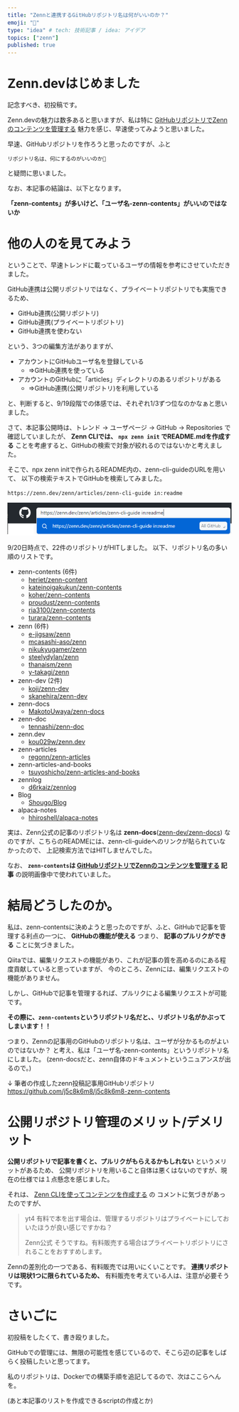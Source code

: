 ```yaml
---
title: "Zennと連携するGitHubリポジトリ名は何がいいのか？"
emoji: "🤔"
type: "idea" # tech: 技術記事 / idea: アイデア
topics: ["zenn"]
published: true
---
```


# Zenn.devはじめました

記念すべき、初投稿です。


Zenn.devの魅力は数多あると思いますが、私は特に
[GitHubリポジトリでZennのコンテンツを管理する](https://zenn.dev/zenn/articles/connect-to-github)
魅力を感じ、早速使ってみようと思いました。

早速、GitHubリポジトリを作ろうと思ったのですが、ふと

`リポジトリ名は、何にするのがいいのか🤔`

と疑問に思いました。

なお、本記事の結論は、以下となります。

**「zenn-contents」が多いけど、「ユーザ名-zenn-contents」がいいのではないか**

# 他の人のを見てみよう

ということで、早速トレンドに載っているユーザの情報を参考にさせていただきました。

GitHub連携は公開リポジトリではなく、プライベートリポジトリでも実施できるため、

 - GitHub連携(公開リポジトリ)
 - GitHub連携(プライベートリポジトリ)
 - GitHub連携を使わない

 という、3つの編集方法がありますが、

  - アカウントにGitHubユーザ名を登録している
    - ⇒GitHub連携を使っている
  - アカウントのGitHubに「articles」ディレクトリのあるリポジトリがある
    - ⇒GitHub連携(公開リポジトリ)を利用している

と、判断すると、9/19段階での体感では、それぞれ1/3ずつ位なのかなぁと思いました。


さて、本記事公開時は、トレンド -> ユーザページ -> GitHub -> Repositories
で確認していましたが、 **Zenn CLIでは、 `npx zenn init` でREADME.mdを作成する**
ことを考慮すると、GitHubの検索で対象が絞れるのではないかと考えました。

そこで、npx zenn initで作られるREADME内の、zenn-cli-guideのURLを用いて、
以下の検索テキストでGitHubを検索してみました。

`https://zenn.dev/zenn/articles/zenn-cli-guide in:readme`

![](https://github.com/j5c8k6m8/j5c8k6m8-zenn-contents/raw/master/articles/images/zenn-github-repository-name___img-github-search.png)

9/20日時点で、22件のリポジトリがHITしました。
以下、リポジトリ名の多い順のリストです。

 - zenn-contents (6件)
   - [heriet/zenn-content](https://github.com/heriet/zenn-content)
   - [kateinoigakukun/zenn-contents](https://github.com/kateinoigakukun/zenn-contents)
   - [koher/zenn-contents](https://github.com/koher/zenn-contents)
   - [proudust/zenn-contents](https://github.com/proudust/zenn-contents)
   - [ria3100/zenn-contents](https://github.com/ria3100/zenn-contents)
   - [turara/zenn-contents](https://github.com/turara/zenn-contents)
 - zenn (6件)
   - [e-jigsaw/zenn](https://github.com/e-jigsaw/zenn)
   - [mcasashi-aso/zenn](https://github.com/mcasashi-aso/zenn)
   - [nikukyugamer/zenn](https://github.com/nikukyugamer/zenn)
   - [steelydylan/zenn](https://github.com/steelydylan/zenn)
   - [thanaism/zenn](https://github.com/thanaism/zenn)
   - [y-takagi/zenn](https://github.com/y-takagi/zenn)
 - zenn-dev (2件)
   - [koji/zenn-dev](https://github.com/koji/zenn-dev)
   - [skanehira/zenn-dev](https://github.com/skanehira/zenn-dev)
 - zenn-docs
   - [MakotoUwaya/zenn-docs](https://github.com/MakotoUwaya/zenn-docs)
 - zenn-doc
   - [tennashi/zenn-doc](https://github.com/tennashi/zenn-doc)
 - zenn.dev
   - [kou029w/zenn.dev](https://github.com/kou029w/zenn.dev)
 - zenn-articles
   - [regonn/zenn-articles](https://github.com/regonn/zenn-articles)
 - zenn-articles-and-books
   - [tsuyoshicho/zenn-articles-and-books](https://github.com/tsuyoshicho/zenn-articles-and-books)
 - zennlog
   - [d6rkaiz/zennlog](https://github.com/d6rkaiz/zennlog)
 - Blog
   - [Shougo/Blog](https://github.com/Shougo/Blog)
 - alpaca-notes
   - [hhiroshell/alpaca-notes](https://github.com/hhiroshell/alpaca-notes)

実は、Zenn公式の記事のリポジトリ名は **zenn-docs**([zenn-dev/zenn-docs](https://github.com/zenn-dev/zenn-docs))
なのですが、こちらのREADMEには、zenn-cli-guideへのリンクが貼られていなかったので、
上記検索方法ではHITしませんでした。

なお、 **`zenn-contents`は [GitHubリポジトリでZennのコンテンツを管理する](https://zenn.dev/zenn/articles/connect-to-github) 記事**
の説明画像中で使われていました。


# 結局どうしたのか。

私は、zenn-contentsに決めようと思ったのですが、ふと、GitHubで記事を管理する利点の一つに、
**GitHubの機能が使える** つまり、 **記事のプルリクができる** ことに気づきました。

Qiitaでは、編集リクエストの機能があり、これが記事の質を高めるのにある程度貢献していると思っていますが、
今のところ、Zennには、編集リクエストの機能がありません。

しかし、GitHubで記事を管理するれば、プルリクによる編集リクエストが可能です。

**その際に、`zenn-contents`というリポジトリ名だと、、リポジトリ名がかぶってしまいます！！**

つまり、Zennの記事用のGitHubのリポジトリ名は、ユーザが分かるものがよいのではないか？
と考え、私は「ユーザ名-zenn-contents」というリポジトリ名にしました。
(zenn-docsだと、zenn自体のドキュメントというニュアンスが出るので。)

↓ 筆者の作成したzenn投稿記事用GitHubリポジトリ
https://github.com/j5c8k6m8/j5c8k6m8-zenn-contents


# 公開リポジトリ管理のメリット/デメリット

**公開リポジトリで記事を書くと、プルリクがもらえるかもしれない** というメリットがあるため、
公開リポジトリを用いること自体は悪くはないのですが、現在の仕様では１点懸念を感じました。

それは、 [Zenn CLIを使ってコンテンツを作成する](https://zenn.dev/zenn/articles/zenn-cli-guide) の
コメントに気づきがあったのですが、

> yt4
> 有料で本を出す場合は、管理するリポジトリはプライベートにしておいたほうが良い感じですかね？
> 
> Zenn公式
> そうですね。有料販売する場合はプライベートリポジトリにされることをおすすめします。

Zennの差別化の一つである、有料販売では用いにくいことです。
**連携リポジトリは現状1つに限られているため、** 有料販売を考えている人は、注意が必要そうです。

# さいごに

初投稿をしたくて、書き殴りました。

GitHubでの管理には、無限の可能性を感じているので、そこら辺の記事をしばらく投稿したいと思ってます。

私のリポジトリは、Dockerでの構築手順を追記してるので、次はここらへんを。

(あと本記事のリストを作成できるscriptの作成とか)
